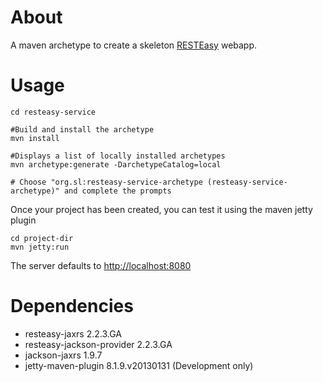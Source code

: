 # About

A maven archetype to create a skeleton [RESTEasy](http://www.jboss.org/resteasy/) webapp. 

# Usage

```
cd resteasy-service

#Build and install the archetype
mvn install 

#Displays a list of locally installed archetypes 
mvn archetype:generate -DarchetypeCatalog=local

# Choose "org.sl:resteasy-service-archetype (resteasy-service-archetype)" and complete the prompts

```

Once your project has been created, you can test it using the maven jetty plugin

```
cd project-dir
mvn jetty:run

```

The server defaults to <http://localhost:8080>


# Dependencies

* resteasy-jaxrs 2.2.3.GA
* resteasy-jackson-provider 2.2.3.GA
* jackson-jaxrs 1.9.7
* jetty-maven-plugin 8.1.9.v20130131 (Development only)


